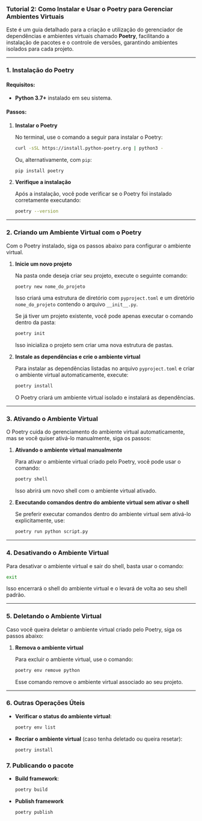 ### Tutorial 2: Como Instalar e Usar o Poetry para Gerenciar Ambientes Virtuais

Este é um guia detalhado para a criação e utilização do gerenciador de dependências e ambientes virtuais chamado **Poetry**, facilitando a instalação de pacotes e o controle de versões, garantindo ambientes isolados para cada projeto.

---

### 1. Instalação do Poetry

#### Requisitos:
- **Python 3.7+** instalado em seu sistema.

#### Passos:

1. **Instalar o Poetry**
   
   No terminal, use o comando a seguir para instalar o Poetry:
   ```bash
   curl -sSL https://install.python-poetry.org | python3 -
   ```

   Ou, alternativamente, com `pip`:
   ```bash
   pip install poetry
   ```

2. **Verifique a instalação**
   
   Após a instalação, você pode verificar se o Poetry foi instalado corretamente executando:
   ```bash
   poetry --version
   ```

---

### 2. Criando um Ambiente Virtual com o Poetry

Com o Poetry instalado, siga os passos abaixo para configurar o ambiente virtual.

1. **Inicie um novo projeto**
   
   Na pasta onde deseja criar seu projeto, execute o seguinte comando:
   ```bash
   poetry new nome_do_projeto
   ```

   Isso criará uma estrutura de diretório com `pyproject.toml` e um diretório `nome_do_projeto` contendo o arquivo `__init__.py`.

   Se já tiver um projeto existente, você pode apenas executar o comando dentro da pasta:
   ```bash
   poetry init
   ```
   Isso inicializa o projeto sem criar uma nova estrutura de pastas.

2. **Instale as dependências e crie o ambiente virtual**
   
   Para instalar as dependências listadas no arquivo `pyproject.toml` e criar o ambiente virtual automaticamente, execute:
   ```bash
   poetry install
   ```

   O Poetry criará um ambiente virtual isolado e instalará as dependências.

---

### 3. Ativando o Ambiente Virtual

O Poetry cuida do gerenciamento do ambiente virtual automaticamente, mas se você quiser ativá-lo manualmente, siga os passos:

1. **Ativando o ambiente virtual manualmente**
   
   Para ativar o ambiente virtual criado pelo Poetry, você pode usar o comando:
   ```bash
   poetry shell
   ```
   
   Isso abrirá um novo shell com o ambiente virtual ativado.

2. **Executando comandos dentro do ambiente virtual sem ativar o shell**
   
   Se preferir executar comandos dentro do ambiente virtual sem ativá-lo explicitamente, use:
   ```bash
   poetry run python script.py
   ```

---

### 4. Desativando o Ambiente Virtual

Para desativar o ambiente virtual e sair do shell, basta usar o comando:
```bash
exit
```
Isso encerrará o shell do ambiente virtual e o levará de volta ao seu shell padrão.

---

### 5. Deletando o Ambiente Virtual

Caso você queira deletar o ambiente virtual criado pelo Poetry, siga os passos abaixo:

1. **Remova o ambiente virtual**
   
   Para excluir o ambiente virtual, use o comando:
   ```bash
   poetry env remove python
   ```

   Esse comando remove o ambiente virtual associado ao seu projeto.

---

### 6. Outras Operações Úteis

- **Verificar o status do ambiente virtual**:
   ```bash
   poetry env list
   ```
- **Recriar o ambiente virtual** (caso tenha deletado ou queira resetar):
   ```bash
   poetry install
   ```

### 7. Publicando o pacote

- **Build framework**:
   ```bash
   poetry build
   ```
- **Publish framework**
   ```bash
   poetry publish
   ```